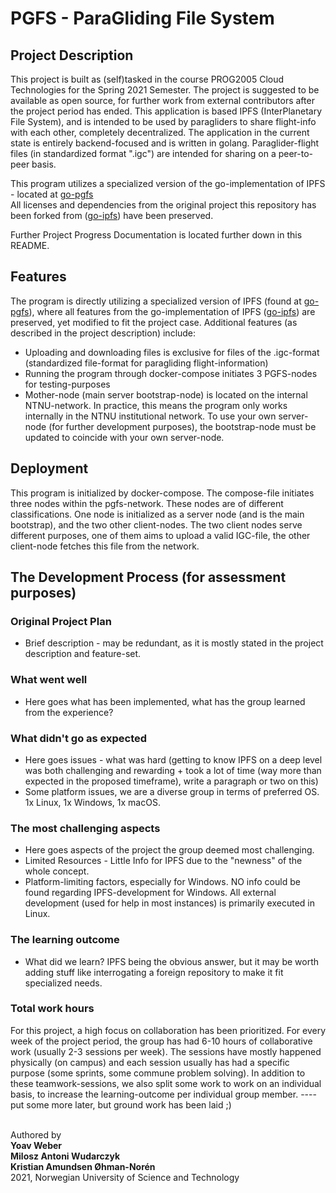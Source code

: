 # PGFS - ParaGliding File System
## Project Description
This project is built as (self)tasked in the course PROG2005 Cloud Technologies for the Spring 2021 Semester. The project is suggested to be available as open source, for further work from external contributors after the project period has ended.
This application is based IPFS (InterPlanetary File System), and is intended to be used by paragliders to share flight-info with each other, completely decentralized. The application in the current state is entirely backend-focused and is written in golang.
Paraglider-flight files (in standardized format ".igc") are intended for sharing on a peer-to-peer basis.

This program utilizes a specialized version of the go-implementation of IPFS - located at [go-pgfs](https://github.com/yoavweber/go-pgfs)<br>
All licenses and dependencies from the original project this repository has been forked from ([go-ipfs](https://github.com/ipfs/go-ipfs)) have been preserved.

Further Project Progress Documentation is located further down in this README.

## Features
The program is directly utilizing a specialized version of IPFS (found at [go-pgfs](https://github.com/yoavweber/go-pgfs)), where all features from the go-implementation of IPFS ([go-ipfs](https://github.com/ipfs/go-ipfs)) are preserved, yet modified to fit the project case. Additional features (as described in the project description) include:
* Uploading and downloading files is exclusive for files of the .igc-format (standardized file-format for paragliding flight-information)
* Running the program through docker-compose initiates 3 PGFS-nodes for testing-purposes
* Mother-node (main server bootstrap-node) is located on the internal NTNU-network. In practice, this means the program only works internally in the NTNU institutional network. To use your own server-node (for further development purposes), the bootstrap-node must be updated to coincide with your own server-node.

## Deployment
This program is initialized by docker-compose. The compose-file initiates three nodes within the pgfs-network. These nodes are of different classifications. One node is initialized as a server node (and is the main bootstrap), and the two other client-nodes. The two client nodes serve different purposes, one of them aims to upload a valid IGC-file, the other client-node fetches this file from the network.

## The Development Process (for assessment purposes)
### Original Project Plan
* Brief description - may be redundant, as it is mostly stated in the project description and feature-set.
### What went well
* Here goes what has been implemented, what has the group learned from the experience?
### What didn't go as expected
* Here goes issues - what was hard (getting to know IPFS on a deep level was both challenging and rewarding + took a lot of time (way more than expected in the proposed timeframe), write a paragraph or two on this)
* Some platform issues, we are a diverse group in terms of preferred OS. 1x Linux, 1x Windows, 1x macOS.
### The most challenging aspects
* Here goes aspects of the project the group deemed most challenging.
* Limited Resources - Little Info for IPFS due to the "newness" of the whole concept.
* Platform-limiting factors, especially for Windows. NO info could be found regarding IPFS-development for Windows. All external development (used for help in most instances) is primarily executed in Linux.
### The learning outcome
* What did we learn? IPFS being the obvious answer, but it may be worth adding stuff like interrogating a foreign repository to make it fit specialized needs.
### Total work hours
For this project, a high focus on collaboration has been prioritized. For every week of the project period, the group has had 6-10 hours of collaborative work (usually 2-3 sessions per week). The sessions have mostly happened physically (on campus) and each session usually has had a specific purpose (some sprints, some commune problem solving). In addition to these teamwork-sessions, we also split some work to work on an individual basis, to increase the learning-outcome per individual group member. ----put some more later, but ground work has been laid ;)



<br>Authored by<br>
<b>Yoav Weber</b><br>
<b>Milosz Antoni Wudarczyk</b><br>
<b>Kristian Amundsen Øhman-Norén</b><br>
2021, Norwegian University of Science and Technology
